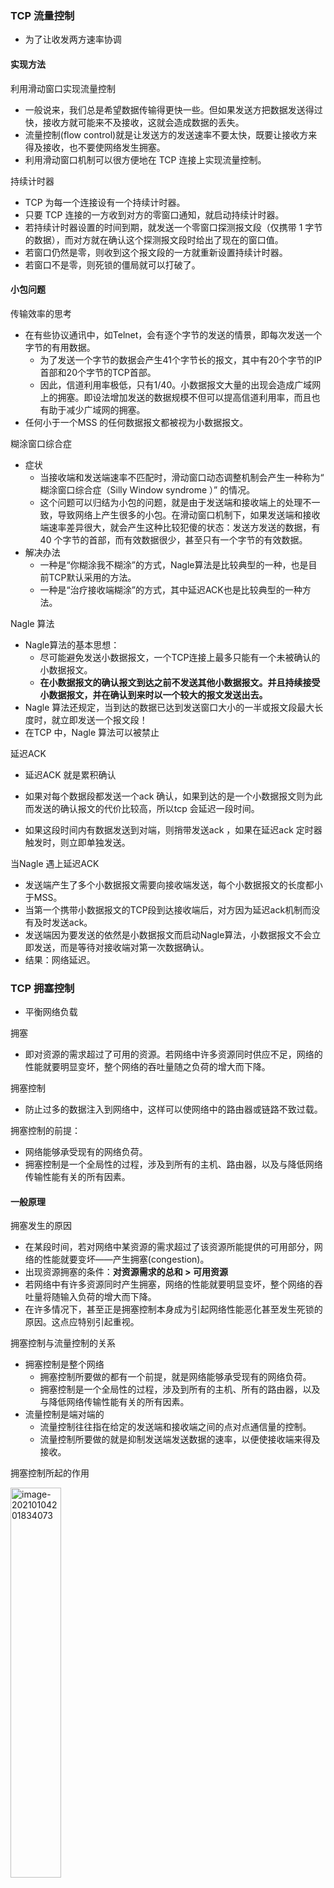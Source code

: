 ### TCP 流量控制

* 为了让收发两方速率协调



#### 实现方法

利用滑动窗口实现流量控制

* 一般说来，我们总是希望数据传输得更快一些。但如果发送方把数据发送得过快，接收方就可能来不及接收，这就会造成数据的丢失。
* 流量控制(flow control)就是让发送方的发送速率不要太快，既要让接收方来得及接收，也不要使网络发生拥塞。
* 利用滑动窗口机制可以很方便地在 TCP 连接上实现流量控制。



持续计时器

* TCP 为每一个连接设有一个持续计时器。
* 只要 TCP 连接的一方收到对方的零窗口通知，就启动持续计时器。
* 若持续计时器设置的时间到期，就发送一个零窗口探测报文段（仅携带 1 字节的数据），而对方就在确认这个探测报文段时给出了现在的窗口值。
* 若窗口仍然是零，则收到这个报文段的一方就重新设置持续计时器。
* 若窗口不是零，则死锁的僵局就可以打破了。



#### 小包问题

传输效率的思考

* 在有些协议通讯中，如Telnet，会有逐个字节的发送的情景，即每次发送一个字节的有用数据。
  * 为了发送一个字节的数据会产生41个字节长的报文，其中有20个字节的IP首部和20个字节的TCP首部。
  * 因此，信道利用率极低，只有1/40。小数据报文大量的出现会造成广域网上的拥塞。即设法增加发送的数据规模不但可以提高信道利用率，而且也有助于减少广域网的拥塞。
* 任何小于一个MSS 的任何数据报文都被视为小数据报文。



糊涂窗口综合症

* 症状
  * 当接收端和发送端速率不匹配时，滑动窗口动态调整机制会产生一种称为“ 糊涂窗口综合症（Silly Window syndrome ）” 的情况。
  * 这个问题可以归结为小包的问题，就是由于发送端和接收端上的处理不一致，导致网络上产生很多的小包。在滑动窗口机制下，如果发送端和接收端速率差异很大，就会产生这种比较犯傻的状态：发送方发送的数据，有40 个字节的首部，而有效数据很少，甚至只有一个字节的有效数据。
* 解决办法
  * 一种是“你糊涂我不糊涂”的方式，Nagle算法是比较典型的一种，也是目前TCP默认采用的方法。
  * 一种是“治疗接收端糊涂”的方式，其中延迟ACK也是比较典型的一种方法。





Nagle 算法

* Nagle算法的基本思想：
  * 尽可能避免发送小数据报文，一个TCP连接上最多只能有一个未被确认的小数据报文。
  * **在小数据报文的确认报文到达之前不发送其他小数据报文。并且持续接受小数据报文，并在确认到来时以一个较大的报文发送出去。**
* Nagle 算法还规定，当到达的数据已达到发送窗口大小的一半或报文段最大长度时，就立即发送一个报文段！
* 在TCP 中，Nagle 算法可以被禁止



延迟ACK

* 延迟ACK 就是累积确认

* 如果对每个数据段都发送一个ack 确认，如果到达的是一个小数据报文则为此而发送的确认报文的代价比较高，所以tcp 会延迟一段时间。
* 如果这段时间内有数据发送到对端，则捎带发送ack ，如果在延迟ack 定时器触发时，则立即单独发送。





当Nagle 遇上延迟ACK

* 发送端产生了多个小数据报文需要向接收端发送，每个小数据报文的长度都小于MSS。
* 当第一个携带小数据报文的TCP段到达接收端后，对方因为延迟ack机制而没有及时发送ack。
* 发送端因为要发送的依然是小数据报文而启动Nagle算法，小数据报文不会立即发送，而是等待对接收端对第一次数据确认。
* 结果：网络延迟。



### TCP 拥塞控制

* 平衡网络负载



拥塞

* 即对资源的需求超过了可用的资源。若网络中许多资源同时供应不足，网络的性能就要明显变坏，整个网络的吞吐量随之负荷的增大而下降。



拥塞控制

* 防止过多的数据注入到网络中，这样可以使网络中的路由器或链路不致过载。



拥塞控制的前提：

* 网络能够承受现有的网络负荷。
* 拥塞控制是一个全局性的过程，涉及到所有的主机、路由器，以及与降低网络传输性能有关的所有因素。



#### 一般原理

拥塞发生的原因

* 在某段时间，若对网络中某资源的需求超过了该资源所能提供的可用部分，网络的性能就要变坏——产生拥塞(congestion)。
* 出现资源拥塞的条件：**对资源需求的总和 > 可用资源**
* 若网络中有许多资源同时产生拥塞，网络的性能就要明显变坏，整个网络的吞吐量将随输入负荷的增大而下降。
* 在许多情况下，甚至正是拥塞控制本身成为引起网络性能恶化甚至发生死锁的原因。这点应特别引起重视。



拥塞控制与流量控制的关系

* 拥塞控制是整个网络
  * 拥塞控制所要做的都有一个前提，就是网络能够承受现有的网络负荷。
  * 拥塞控制是一个全局性的过程，涉及到所有的主机、所有的路由器，以及与降低网络传输性能有关的所有因素。
* 流量控制是端对端的
  * 流量控制往往指在给定的发送端和接收端之间的点对点通信量的控制。
  * 流量控制所要做的就是抑制发送端发送数据的速率，以便使接收端来得及接收。





拥塞控制所起的作用

<img src="https://img-blog.csdnimg.cn/20210112202524337.png?x-oss-process=image/watermark,type_ZmFuZ3poZW5naGVpdGk,shadow_10,text_aHR0cHM6Ly9ibG9nLmNzZG4ubmV0L3dlaXhpbl80MzkzNDYwNw==,size_16,color_FFFFFF,t_70" alt="image-20210104201834073"  width="40%"/>



开环控制和闭环控制

* 开环控制方法就是在设计网络时事先将有关发生拥塞的因素考虑周到，力求网络在工作时不产生拥塞。
* 闭环控制是基于反馈环路的概念。属于闭环控制的有以下几种措施：
  * 监测网络系统以便检测到拥塞在何时、何处发生。
  * 将拥塞发生的信息传送到可采取行动的地方。
  * 调整网络系统的运行以解决出现的问题。









#### 慢开始和拥塞避免

* 发送方维持一个叫做拥塞窗口 cwnd (congestion window)的**状态变量**。
  * 拥塞窗口的大小取决于网络的拥塞程度，并且动态地在变化。
  * 发送方让自己的发送窗口等于拥塞窗口。如再考虑到接收方的接收能力，则发送窗口还可能小于拥塞窗口。
* 发送方控制拥塞窗口变量的原则是：
  * 只要网络没有出现拥塞，拥塞窗口就再增大一些，以便把更多的分组发送出去。
  * 但只要网络出现拥塞，拥塞窗口就减小一些，以减少注入到网络中的分组数。



慢开始算法

* 在主机刚刚开始发送报文段时可先设置拥塞窗口 cwnd = 1，即设置为一个最大报文段  MSS的数值。
  * 在每收到一个对新的报文段的确认后，**将拥塞窗口加 1**，即增加一个 MSS 的数值。
* 用这样的方法逐步增大发送端的拥塞窗口 cwnd，可以使分组注入到网络的速率更加合理。





传输轮次

* “传输轮次”更加强调：把拥塞窗口 cwnd 所允许发送的报文段都连续发送出去，并收到了对已发送的最后一个字节的确认。

  *  假如拥塞窗口 cwnd = 4，这时的往返时间 RTT 就是发送方连续发送 4 个报文段，并收到这 4 个报文段的确认，总共经历的时间。

* 使用慢开始算法时，每经过一个传输轮次，拥塞窗口 cwnd 就会被加倍。

  * 一个传输轮次所经历的时间其实就是往返时间 RTT。
  * 发送方每收到一个对新报文段的确认（重传的不算在内）就使 cwnd 加 1。

  <img src="https://img-blog.csdnimg.cn/20210112202548285.png?x-oss-process=image/watermark,type_ZmFuZ3poZW5naGVpdGk,shadow_10,text_aHR0cHM6Ly9ibG9nLmNzZG4ubmV0L3dlaXhpbl80MzkzNDYwNw==,size_16,color_FFFFFF,t_70" alt="image-20210104202731656"  width="40%" />



门限状态变量及其设置方法：

* 门限状态变量（ssthresh）是指网络状态达到某个临界点，继续延续这种状态将导致状态发生转变。

  * 当 cwnd < ssthresh 时，使用慢开始算法。
  * 当 cwnd > ssthresh 时，停止使用慢开始算法而改用拥塞避免算法。
  * 当 cwnd = ssthresh 时，既可使用慢开始算法，也可使用拥塞避免算法。
  * 拥塞避免算法的思路是让拥塞窗口 cwnd 缓慢地增大，即每经过一个往返时间 RTT 就把发送方的拥塞窗口cwnd 加 1，而不是加倍，使拥塞窗口 cwnd 按线性规律缓慢增长。






慢开始和拥塞避免算法具体过程：

  * 慢开始阶段：
    * 设 :ssthresh 为慢开始阈值，MSS 为最大 TCP 段长度，CongWindow 为拥塞窗口大小
    * 初始 CongWindow 一般设置为 1 个 MSS ， sstresh 设置为接收窗口大小
    * **每收到一个确认 ACK** ，则 CongWindow= CongWindow + 1 个 MSS 
    * 当 CongWindow ＞ sstresh 时，进入拥塞避免阶段。
  * 拥塞避免阶段
    * 在拥塞避免阶段，**每经过一个往返传输时间 RTT**（RTT 是动态变化的） ，则CongWindow=CongWindow+1 个MSS 
    * 不管是慢开始阶段，还是拥塞避免阶段，如果TCP**检测到拥塞（即出现超时）**，则**将sstresh 缩减成CongWindow 的一半，且CongWindow 恢复
      为初始大小，即一个MSS** 。





慢开始和拥塞避免算法的实现举例

<img src="https://img-blog.csdnimg.cn/20210112202415926.png?x-oss-process=image/watermark,type_ZmFuZ3poZW5naGVpdGk,shadow_10,text_aHR0cHM6Ly9ibG9nLmNzZG4ubmV0L3dlaXhpbl80MzkzNDYwNw==,size_16,color_FFFFFF,t_7" alt="image-20210104204435314"  width="60%" />

* 当 TCP 连接进行初始化时，将拥塞窗口置为 1（图中的窗口单位没使用字节而使用报文段）。
  * 慢开始门限的初始值设置为 16 个报文段，即 ssthresh = 16。
  * 发送端的发送窗口不能超过拥塞窗口 cwnd 和接收端窗口 rwnd 中的最小值。我们假定接收端窗口足够大，因此现在发送窗口的数值等于拥塞窗口的数值。
* 在执行慢开始算法时，拥塞窗口 cwnd 的初始值为 1，发送第一个报文段 M0 。
  * 发送端每收到一个确认 ，就把 cwnd 加 1。于是发送端可以接着发送 M1  和 M2  两个报文段。
  * 接收端共发回两个确认。发送端每收到一个对新报文段的确认，就把发送端的 cwnd加 1。现在 cwnd 从 2 增大到 4，并可接着发送后面的 4 个报文段。
  * 发送端每收到一个对新报文段的确认，就把发送端的拥塞窗口加 1，因此拥塞窗口cwnd 随着传输轮次按指数规律增长。
* 当拥塞窗口 cwnd 增长到慢开始门限值 ssthresh 时（即当 cwnd = 16 时），就改为执行拥塞避免算法，拥塞窗口按线性规律增长。
* 假定拥塞窗口的数值增长到 24 时，网络出现超时，表明网络拥塞了。
  * 更新后的 ssthresh 值变为 12（即发送窗口数值 24 的一半），拥塞窗口再重新设置为 1，并执行慢开始算法。
  * 当 cwnd = 12 时改为执行拥塞避免算法，拥塞窗口按按线性规律增长，每经过一个往返时延就增加一个 MSS 的大小。



“乘法减小”和“加法增大”

* “乘法减小”
  * 指不论在慢开始阶段还是拥塞避免阶段，只要出现一次超时（即出现一次网络拥塞），就把慢开始门限值 ssthresh 设置为当前的拥塞窗口值乘以 0.5。
  * 当网络频繁出现拥塞时， ssthresh 值就下降得很快，以大大减少注入到网络中的分组数。
* “加法增大”
  * 指执行拥塞避免算法后，在收到对所有报文段的确认后（即经过一个往返时间），就把拥塞窗口 cwnd增加一个 MSS 大小，使拥塞窗口缓慢增大，以防止网络过早出现拥塞。 



必须指出: 

* “拥塞避免”并非指完全能够避免了拥塞。利用以上的措施要完全避免网络拥塞还是不可能的。
* “拥塞避免”是说在拥塞避免阶段把拥塞窗口控制为按线性规律增长，使网络比较不容易出现拥塞。







#### 快重传和快恢复

* 快重传算法首先要求接收方每收到一个失序的报文段后就立即发出重复确认。这样做可以让发送方及早知道有报文段没有到达接收方。

* 发送方只要一连收到三个重复确认就应当立即重传对方尚未收到的报文段。

* 不难看出，快重传并非取消重传计时器，而是在某些情况下可**更早地重传丢失的报文段**。

  <img src="https://img-blog.csdnimg.cn/20210112202458914.png?x-oss-process=image/watermark,type_ZmFuZ3poZW5naGVpdGk,shadow_10,text_aHR0cHM6Ly9ibG9nLmNzZG4ubmV0L3dlaXhpbl80MzkzNDYwNw==,size_16,color_FFFFFF,t_70" alt="image-20210104205800725"  width="50%" />



快恢复算法

* 当发送端收到连续三个重复的确认时，就执行“乘法减小”算法，把慢开始门限 ssthresh 减半。但接下去不执行慢开始算法。
* 由于发送方现在认为网络很可能没有发生拥塞，因此现在不执行慢开始算法，即拥塞窗口cwnd 现在不设置为 1，而是设置为慢开始门限 ssthresh 减半后的数值，然后开始执行拥塞避免算法（“加法增大”），使拥塞窗口缓慢地线性增大。



和慢开始+拥塞避免的区别

* 拥塞检测方法不同
  * 拥塞避免根据出现超时来判断
  * 快重传根据发送方收到三个重复确认报文来判断
* 拥塞后 cwnd 变量不同
  * 拥塞避免变为 1个 MSS
  * 快恢复变为 减半后的 ssthresh
